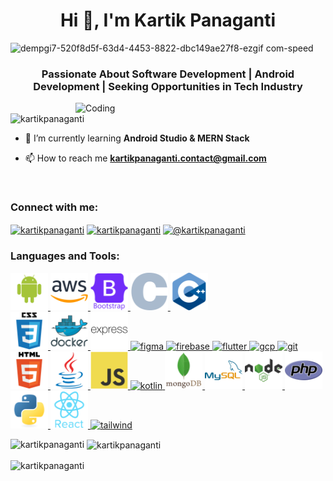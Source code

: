<h1 align="center">Hi 👋, I'm Kartik Panaganti</h1>

![dempgi7-520f8d5f-63d4-4453-8822-dbc149ae27f8-ezgif com-speed](https://github.com/user-attachments/assets/aa70e398-f47f-4201-a07b-7ec13e133cd3)

<h3 align="center">Passionate About Software Development | Android Development | Seeking Opportunities in Tech Industry</h3>

<img align="right" alt="Coding" width="400" src="https://cdn.dribbble.com/users/1162077/screenshots/3848914/programmer.gif">

<p align="left"> <img src="https://komarev.com/ghpvc/?username=kartikpanaganti&label=Profile%20views&color=0e75b6&style=flat" alt="kartikpanaganti" /> </p>

- 🌱 I’m currently learning **Android Studio & MERN Stack**

- 📫 How to reach me **kartikpanaganti.contact@gmail.com**
<br>
<h3 align="left" text-size="100px">Connect with me:</h3>
<p align="left">
<a href="https://linkedin.com/in/kartikpanaganti" target="blank"><img align="center" src="https://raw.githubusercontent.com/rahuldkjain/github-profile-readme-generator/master/src/images/icons/Social/linked-in-alt.svg" alt="kartikpanaganti" height="30" width="60" /></a>
<a href="https://www.leetcode.com/kartikpanaganti" target="blank"><img align="center" src="https://raw.githubusercontent.com/rahuldkjain/github-profile-readme-generator/master/src/images/icons/Social/leet-code.svg" alt="kartikpanaganti" height="30" width="60" /></a>
<a href="https://www.hackerearth.com/@kartikpanaganti" target="blank"><img align="center" src="https://raw.githubusercontent.com/rahuldkjain/github-profile-readme-generator/master/src/images/icons/Social/hackerearth.svg" alt="@kartikpanaganti" height="30" width="60" /></a>
</p>

<h3 align="left">Languages and Tools:</h3>
<p align="left"> <a href="https://developer.android.com" target="_blank" rel="noreferrer"> <img src="https://raw.githubusercontent.com/devicons/devicon/master/icons/android/android-original-wordmark.svg" alt="android" width="60" height="60" margin-right="20dp" margin-left="20dp"/> </a> <a href="https://aws.amazon.com" target="_blank" rel="noreferrer"> <img src="https://raw.githubusercontent.com/devicons/devicon/master/icons/amazonwebservices/amazonwebservices-original-wordmark.svg" alt="aws" width="60" height="60" margin-right="20dp" margin-left="20dp"/> </a> <a href="https://getbootstrap.com" target="_blank" rel="noreferrer"> <img src="https://raw.githubusercontent.com/devicons/devicon/master/icons/bootstrap/bootstrap-plain-wordmark.svg" alt="bootstrap" width="60" height="60" margin-right="20dp" margin-left="20dp"/> </a> <a href="https://www.cprogramming.com/" target="_blank" rel="noreferrer"> <img src="https://raw.githubusercontent.com/devicons/devicon/master/icons/c/c-original.svg" alt="c" width="60" height="60" margin-right="20dp" margin-left="20dp"/> </a> <a href="https://www.w3schools.com/cpp/" target="_blank" rel="noreferrer"> <img src="https://raw.githubusercontent.com/devicons/devicon/master/icons/cplusplus/cplusplus-original.svg" alt="cplusplus" width="60" height="60" margin-right="20dp" margin-left="20dp"/> </a> <a href="https://www.w3schools.com/css/" target="_blank" rel="noreferrer"><br> <img src="https://raw.githubusercontent.com/devicons/devicon/master/icons/css3/css3-original-wordmark.svg" alt="css3" width="60" height="60" margin-right="20dp" margin-left="20dp"/> </a> <a href="https://www.docker.com/" target="_blank" rel="noreferrer"> <img src="https://raw.githubusercontent.com/devicons/devicon/master/icons/docker/docker-original-wordmark.svg" alt="docker" width="60" height="60" margin-right="20dp" margin-left="20dp"/> </a> <a href="https://expressjs.com" target="_blank" rel="noreferrer"> <img src="https://raw.githubusercontent.com/devicons/devicon/master/icons/express/express-original-wordmark.svg" alt="express" width="60" height="60" margin-right="20dp" margin-left="20dp"/> </a> <a href="https://www.figma.com/" target="_blank" rel="noreferrer"> <img src="https://www.vectorlogo.zone/logos/figma/figma-icon.svg" alt="figma" width="60" height="60" margin-right="20dp" margin-left="20dp"/> </a> <a href="https://firebase.google.com/" target="_blank" rel="noreferrer"> <img src="https://www.vectorlogo.zone/logos/firebase/firebase-icon.svg" alt="firebase" width="60" height="60" margin-right="20dp" margin-left="20dp"/> </a> <a href="https://flutter.dev" target="_blank" rel="noreferrer"> <img src="https://www.vectorlogo.zone/logos/flutterio/flutterio-icon.svg" alt="flutter" width="60" height="60" margin-right="20dp" margin-left="20dp"/> </a> <a href="https://cloud.google.com" target="_blank" rel="noreferrer"> <img src="https://www.vectorlogo.zone/logos/google_cloud/google_cloud-icon.svg" alt="gcp" width="60" height="60" margin-right="20dp" margin-left="20dp"/> </a> <a href="https://git-scm.com/" target="_blank" rel="noreferrer"> <img src="https://www.vectorlogo.zone/logos/git-scm/git-scm-icon.svg" alt="git" width="60" height="60" margin-right="20dp" margin-left="20dp"/> </a> <a href="https://www.w3.org/html/" target="_blank" rel="noreferrer"> <img src="https://raw.githubusercontent.com/devicons/devicon/master/icons/html5/html5-original-wordmark.svg" alt="html5" width="60" height="60" margin-right="20dp" margin-left="20dp"/> </a> <a href="https://www.java.com" target="_blank" rel="noreferrer"> <img src="https://raw.githubusercontent.com/devicons/devicon/master/icons/java/java-original.svg" alt="java" width="60" height="60" margin-right="20dp" margin-left="20dp"/> </a> <a href="https://developer.mozilla.org/en-US/docs/Web/JavaScript" target="_blank" rel="noreferrer"> <img src="https://raw.githubusercontent.com/devicons/devicon/master/icons/javascript/javascript-original.svg" alt="javascript" width="60" height="60" margin-right="20dp" margin-left="20dp"/> </a> <a href="https://kotlinlang.org" target="_blank" rel="noreferrer"> <img src="https://www.vectorlogo.zone/logos/kotlinlang/kotlinlang-icon.svg" alt="kotlin" width="60" height="60" margin-right="20dp" margin-left="20dp"/> </a> <a href="https://www.mongodb.com/" target="_blank" rel="noreferrer"> <img src="https://raw.githubusercontent.com/devicons/devicon/master/icons/mongodb/mongodb-original-wordmark.svg" alt="mongodb" width="60" height="60" margin-right="20dp" margin-left="20dp"/> </a> <a href="https://www.mysql.com/" target="_blank" rel="noreferrer"> <img src="https://raw.githubusercontent.com/devicons/devicon/master/icons/mysql/mysql-original-wordmark.svg" alt="mysql" width="60" height="60" margin-right="20dp" margin-left="20dp"/> </a> <a href="https://nodejs.org" target="_blank" rel="noreferrer"> <img src="https://raw.githubusercontent.com/devicons/devicon/master/icons/nodejs/nodejs-original-wordmark.svg" alt="nodejs" width="60" height="60" margin-right="20dp" margin-left="20dp"/> </a> <a href="https://www.php.net" target="_blank" rel="noreferrer"> <img src="https://raw.githubusercontent.com/devicons/devicon/master/icons/php/php-original.svg" alt="php" width="60" height="60" margin-right="20dp" margin-left="20dp"/> </a> <a href="https://www.python.org" target="_blank" rel="noreferrer"> <img src="https://raw.githubusercontent.com/devicons/devicon/master/icons/python/python-original.svg" alt="python" width="60" height="60" margin-right="20dp" margin-left="20dp"/> </a> <a href="https://reactjs.org/" target="_blank" rel="noreferrer"> <img src="https://raw.githubusercontent.com/devicons/devicon/master/icons/react/react-original-wordmark.svg" alt="react" width="60" height="60" margin-right="20dp" margin-left="20dp"/> </a> <a href="https://tailwindcss.com/" target="_blank" rel="noreferrer"> <img src="https://www.vectorlogo.zone/logos/tailwindcss/tailwindcss-icon.svg" alt="tailwind" width="60" height="60" margin-right="20dp" margin-left="20dp"/> </a> </p>



<p><img align="left" src="https://github-readme-stats.vercel.app/api/top-langs?username=kartikpanaganti&show_icons=true&locale=en&layout=compact" alt="kartikpanaganti" /></p>

<p>&nbsp;<img align="center" src="https://github-readme-stats.vercel.app/api?username=kartikpanaganti&show_icons=true&locale=en" alt="kartikpanaganti" /></p>

<p><img align="center" src="https://github-readme-streak-stats.herokuapp.com/?user=kartikpanaganti&" alt="kartikpanaganti" /></p>
